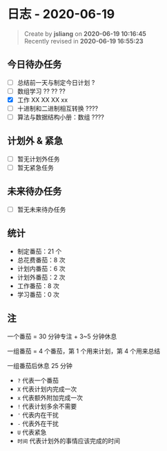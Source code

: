 日志 - 2020-06-19
===

> Create by **jsliang** on **2020-06-19 10:16:45**  
> Recently revised in **2020-06-19 16:55:23**  

## 今日待办任务

* [ ] 总结前一天与制定今日计划 ?
* [ ] 数组学习 ?? ?? ??
* [x] 工作 XX XX XX xx
* [ ] 十进制和二进制相互转换 ????
* [ ] 算法与数据结构小册：数组 ????

## 计划外 & 紧急

* [ ] 暂无计划外任务
* [ ] 暂无紧急任务

## 未来待办任务

* [ ] 暂无未来待办任务

## 统计

* 制定番茄：21 个
* 总花费番茄：8 次
* 计划内番茄：6 次
* 计划外番茄：2 次
* 工作番茄：8 次
* 学习番茄：0 次

## 注

一个番茄 = 30 分钟专注 + 3~5 分钟休息

一组番茄 = 4 个番茄，第 1 个用来计划，第 4 个用来总结

一组番茄后休息 25 分钟

* `?` 代表一个番茄
* `X` 代表计划内完成一次
* `x` 代表额外附加完成一次
* `!` 代表计划多余不需要
* `'` 代表内在干扰
* `-` 代表外在干扰
* `U` 代表紧急
* `时间` 代表计划外的事情应该完成的时间

